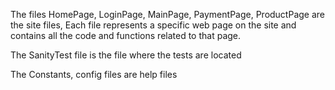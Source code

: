 The files HomePage, LoginPage, MainPage, PaymentPage, ProductPage are the site files, 
Each file represents a specific web page on the site and contains all the code and functions related to that page.

The SanityTest file is the file where the tests are located

The Constants, config files are help files
